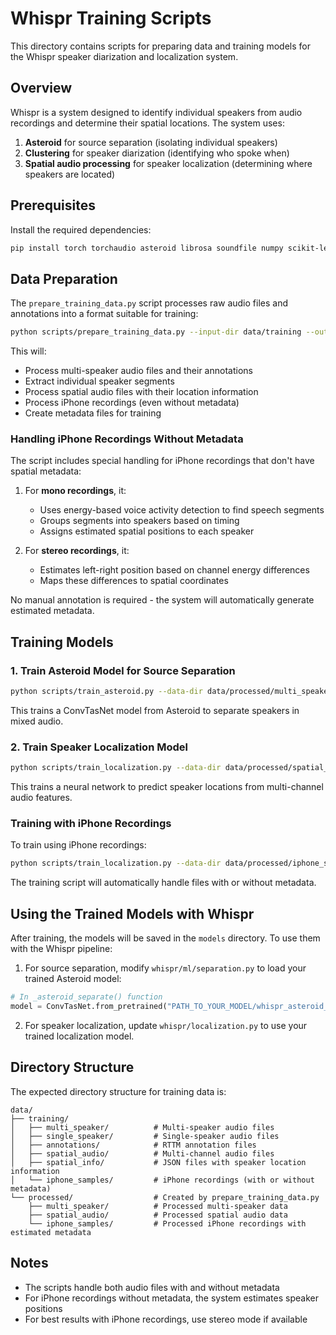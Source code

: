 # Whispr Training Scripts

This directory contains scripts for preparing data and training models for the Whispr speaker diarization and localization system.

## Overview

Whispr is a system designed to identify individual speakers from audio recordings and determine their spatial locations. The system uses:

1. **Asteroid** for source separation (isolating individual speakers)
2. **Clustering** for speaker diarization (identifying who spoke when)
3. **Spatial audio processing** for speaker localization (determining where speakers are located)

## Prerequisites

Install the required dependencies:

```bash
pip install torch torchaudio asteroid librosa soundfile numpy scikit-learn
```

## Data Preparation

The `prepare_training_data.py` script processes raw audio files and annotations into a format suitable for training:

```bash
python scripts/prepare_training_data.py --input-dir data/training --output-dir data
```

This will:
- Process multi-speaker audio files and their annotations
- Extract individual speaker segments
- Process spatial audio files with their location information
- Process iPhone recordings (even without metadata)
- Create metadata files for training

### Handling iPhone Recordings Without Metadata

The script includes special handling for iPhone recordings that don't have spatial metadata:

1. For **mono recordings**, it:
   - Uses energy-based voice activity detection to find speech segments
   - Groups segments into speakers based on timing
   - Assigns estimated spatial positions to each speaker

2. For **stereo recordings**, it:
   - Estimates left-right position based on channel energy differences
   - Maps these differences to spatial coordinates

No manual annotation is required - the system will automatically generate estimated metadata.

## Training Models

### 1. Train Asteroid Model for Source Separation

```bash
python scripts/train_asteroid.py --data-dir data/processed/multi_speaker --output-dir models --epochs 10
```

This trains a ConvTasNet model from Asteroid to separate speakers in mixed audio.

### 2. Train Speaker Localization Model

```bash
python scripts/train_localization.py --data-dir data/processed/spatial_audio --output-dir models --epochs 20
```

This trains a neural network to predict speaker locations from multi-channel audio features.

### Training with iPhone Recordings

To train using iPhone recordings:

```bash
python scripts/train_localization.py --data-dir data/processed/iphone_samples --output-dir models --epochs 20
```

The training script will automatically handle files with or without metadata.

## Using the Trained Models with Whispr

After training, the models will be saved in the `models` directory. To use them with the Whispr pipeline:

1. For source separation, modify `whispr/ml/separation.py` to load your trained Asteroid model:

```python
# In _asteroid_separate() function
model = ConvTasNet.from_pretrained("PATH_TO_YOUR_MODEL/whispr_asteroid_model.pth")
```

2. For speaker localization, update `whispr/localization.py` to use your trained localization model.

## Directory Structure

The expected directory structure for training data is:

```
data/
├── training/
│   ├── multi_speaker/          # Multi-speaker audio files
│   ├── single_speaker/         # Single-speaker audio files
│   ├── annotations/            # RTTM annotation files
│   ├── spatial_audio/          # Multi-channel audio files
│   ├── spatial_info/           # JSON files with speaker location information
│   └── iphone_samples/         # iPhone recordings (with or without metadata)
└── processed/                  # Created by prepare_training_data.py
    ├── multi_speaker/          # Processed multi-speaker data
    ├── spatial_audio/          # Processed spatial audio data
    └── iphone_samples/         # Processed iPhone recordings with estimated metadata
```

## Notes

- The scripts handle both audio files with and without metadata
- For iPhone recordings without metadata, the system estimates speaker positions
- For best results with iPhone recordings, use stereo mode if available 